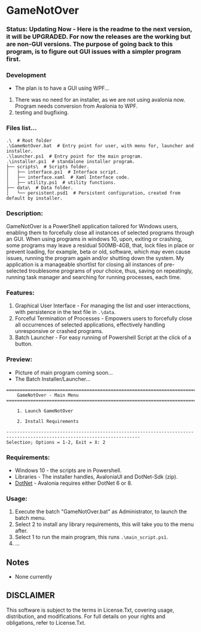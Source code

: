 # GameNotOver
### Status: Updating Now - Here is the readme to the next version, it will be UPGRADED. For now the releases are the working but are non-GUI versions. The purpose of going back to this program, is to figure out GUI issues with a simpler program first.

### Development
- The plan is to have a GUI using WPF...
1. There was no need for an installer, as we are not using avalonia now. Program needs conversion from Avalonia to WPF.
2. testing and bugfixing.

### Files list...
```
.\  # Root folder
.\GameNotOver.bat  # Entry point for user, with menu for, launcher and installer.
.\launcher.ps1  # Entry point for the main program.
.\installer.ps1  # standalone installer program.
├── scripts\  # Scripts folder.
│   ├── interface.ps1  # Interface script.
│   ├── interface.xaml  # Xaml Interface code.
│   ├── utility.ps1  # utility functions.
├── data\  # Data folder.
│   └── persistent.psd1  # Persistent configuration, created from default by installer.
```

### Description:
GameNotOver is a PowerShell application tailored for Windows users, enabling them to forcefully close all instances of selected programs through an GUI. When using programs in windows 10, upon, exiting or crashing, some programs may leave a residual 500MB-4GB, that, lock files in place or prevent loading, for example, beta or old, software, which may even cause issues, running the program again and/or shutting down the system. My application is a manageable shortlist for closing all instances of pre-selected troublesome programs of your choice, thus, saving on repeatingly, running task manager and searching for running processes, each time.

### Features:
1. Graphical User Interface - For managing the list and user interacctions, with persistence in the text file in `.\data`.
2. Forceful Termination of Processes - Empowers users to forcefully close all occurrences of selected applications, effectively handling unresponsive or crashed programs.
3. Batch Launcher - For easy running of Powershell Script at the click of a button.

### Preview:
- Picture of main program coming soon...
- The Batch Installer/Launcher...
```
========================================================================================================================
    GameNotOver - Main Menu
========================================================================================================================

    1. Launch GameNotOver

    2. Install Requirements

------------------------------------------------------------------------------------------------------------------------
Selection; Options = 1-2, Exit = X: 2
```


### Requirements:
- Windows 10 - the scripts are in Powershell.
- Libraries - The installer handles, AvaloniaUI and DotNet-Sdk (zip).
- [DotNet](https://dotnet.microsoft.com/en-us/download/dotnet/8.0) - Avalonia requires either DotNet 6 or 8.

### Usage:
1. Execute the batch "GameNotOver.bat" as Administrator, to launch the batch menu.
2. Select 2 to install any library requirements, this will take you to the menu after.
3. Select 1 to run the main program, this runs `.\main_script.ps1`.
4. ...

## Notes
- None currently

## DISCLAIMER
This software is subject to the terms in License.Txt, covering usage, distribution, and modifications. For full details on your rights and obligations, refer to License.Txt.

